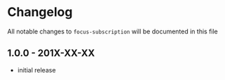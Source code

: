 # Changelog

All notable changes to `focus-subscription` will be documented in this file

## 1.0.0 - 201X-XX-XX

- initial release
